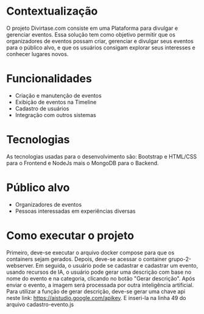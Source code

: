 # Contextualização
O projeto Divirtase.com consiste em uma Plataforma para divulgar e gerenciar eventos. Essa solução tem como objetivo permitir que os organizadores de eventos possam criar, gerenciar e divulgar seus eventos para o público alvo, e que os usuários consigam explorar seus interesses e conhecer lugares novos.

# Funcionalidades
- Criação e manutenção de eventos
- Exibição de eventos na Timeline
- Cadastro de usuários
- Integração com outros sistemas

# Tecnologias
As tecnologias usadas para o desenvolvimento são: Bootstrap e HTML/CSS para o Frontend e NodeJs mais o MongoDB para o Backend.

# Público alvo
- Organizadores de eventos
- Pessoas interessadas em experiências diversas

# Como executar o projeto
Primeiro, deve-se executar o arquivo docker compose para que os containers sejam gerados. Depois, deve-se acessar o container grupo-2-webserver. Em seguida, o usuário pode se cadastrar e cadastrar um evento, usando recursos de IA, o usuário pode gerar uma descrição com base no nome do evento e na categoria, clicando no botão "Gerar descrição". Após enviar o evento, a imagem será processada por outra inteligência artificial.
Para utilizar a função de gerar descrição, deve-se gerar uma chave api neste link: https://aistudio.google.com/apikey. E inseri-la na linha 49 do arquivo cadastro-evento.js
